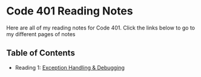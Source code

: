 # Code 401 Reading Notes

Here are all of my reading notes for Code 401. Click the links below to go to my different pages of notes

## Table of Contents

* Reading 1: [Exception Handling & Debugging](/reading01.md)
